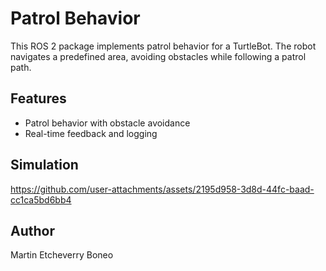 
# Patrol Behavior

This ROS 2 package implements patrol behavior for a TurtleBot. The robot navigates a predefined area, avoiding obstacles while following a patrol path.

## Features

- Patrol behavior with obstacle avoidance
- Real-time feedback and logging

## Simulation 
https://github.com/user-attachments/assets/2195d958-3d8d-44fc-baad-cc1ca5bd6bb4





## Author
Martin Etcheverry Boneo
